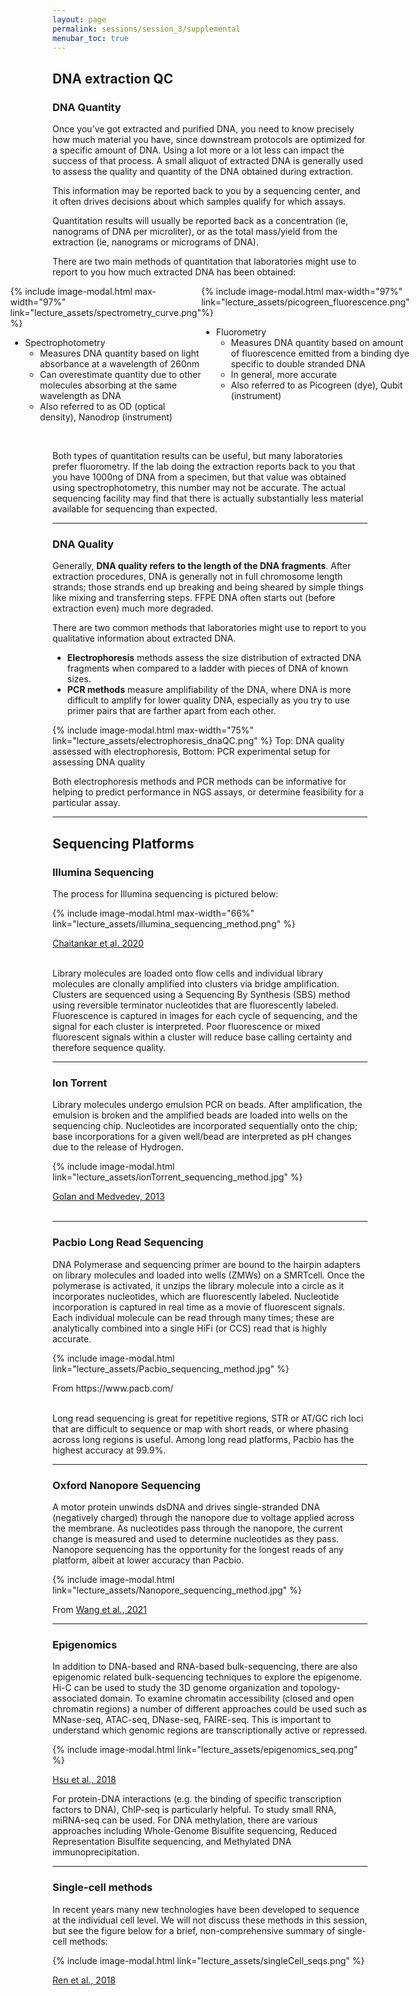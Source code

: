 ```yaml
---
layout: page
permalink: sessions/session_3/supplemental
menubar_toc: true
---
```


<script src="{{ site.baseurl }}/assets/js/vanilla-back-to-top.min.js"></script>
<script>addBackToTop()</script>

## DNA extraction QC

### DNA Quantity

Once you’ve got extracted and purified DNA, you need to know precisely how much material you have, since downstream protocols are optimized for a specific amount of DNA. Using a lot more or a lot less can impact the success of that process. A small aliquot of extracted DNA is generally used to assess the quality and quantity of the DNA obtained during extraction.

This information may be reported back to you by a sequencing center, and it often drives decisions about which samples qualify for which assays.

Quantitation results will usually be reported back as a concentration (ie, nanograms of DNA per microliter), or as the total mass/yield from the extraction (ie, nanograms or micrograms of DNA).

There are two main methods of quantitation that laboratories might use to report to you how much extracted DNA has been obtained:

<div style="display: flex;
  justify-content: center;
  flex-direction: row; position:relative;">
  <div>
    {% include image-modal.html max-width="97%" link="lecture_assets/spectrometry_curve.png" %}
    <figurecaption style="text-align:left"><ul><li>Spectrophotometry
    <ul>
    <li>Measures DNA quantity based on light absorbance at a wavelength of 260nm</li>
    <li>Can overestimate quantity due to other molecules absorbing at the same wavelength as DNA</li>
    <li>Also referred to as OD (optical density), Nanodrop (instrument)</li>
    </ul></li></ul>
    </figurecaption>
  </div>
  <div>
    {% include image-modal.html max-width="97%" link="lecture_assets/picogreen_fluorescence.png" %}
    <figurecaption style="text-align:left"><ul><li>Fluorometry
    <ul>
    <li>Measures DNA quantity based on amount of fluorescence emitted from a binding dye specific to double stranded DNA</li>
    <li>In general, more accurate</li>
    <li>Also referred to as Picogreen (dye), Qubit (instrument)</li>
    </ul></li></ul>
    </figurecaption>
  </div>
</div><br>

Both types of quantitation results can be useful, but many laboratories prefer fluorometry. If the lab doing the extraction reports back to you that you have 1000ng of DNA from a specimen, but that value was obtained using spectrophotometry, this number may not be accurate. The actual sequencing facility may find that there is actually substantially less material available for sequencing than expected.  

---

### DNA Quality

Generally, **DNA quality refers to the length of the DNA fragments**. After extraction procedures, DNA is generally not in full chromosome length strands; those strands end up breaking and being sheared by simple things like mixing and transferring steps. FFPE DNA often starts out (before extraction even) much more degraded.

There are two common methods that laboratories might use to report to you qualitative information about extracted DNA.
- **Electrophoresis** methods assess the size distribution of extracted DNA fragments when compared to a ladder with pieces of DNA of known sizes.  
- **PCR methods** measure amplifiability of the DNA, where DNA is more difficult to amplify for lower quality DNA, especially as you try to use primer pairs that are farther apart from each other.

{% include image-modal.html max-width="75%" link="lecture_assets/electrophoresis_dnaQC.png" %}
<figurecaption class="is-italic is-size-7">Top: DNA quality assessed with electrophoresis, Bottom: PCR experimental setup for assessing DNA quality</figurecaption><br>

Both electrophoresis methods and PCR methods can be informative for helping to predict performance in NGS assays, or determine feasibility for a particular assay.

---

## Sequencing Platforms

### Illumina Sequencing

The process for Illumina sequencing is pictured below:

{% include image-modal.html max-width="66%" link="lecture_assets/illumina_sequencing_method.png" %}
<figcaption class="has-text-centered is-size-7 is-italic"><a href="https://www.sciencedirect.com/science/article/pii/S1350946216300301?via%3Dihub">Chaitankar et al. 2020</a></figcaption><br>

Library molecules are loaded onto flow cells and individual library molecules are clonally amplified into clusters via bridge amplification. Clusters are sequenced using a Sequencing By Synthesis (SBS) method using reversible terminator nucleotides that are fluorescently labeled. Fluorescence is captured in images for each cycle of sequencing, and the signal for each cluster is interpreted. Poor fluorescence or mixed fluorescent signals within a cluster will reduce base calling certainty and therefore sequence quality.

---

### Ion Torrent
Library molecules undergo emulsion PCR on beads. After amplification, the emulsion is broken and the amplified beads are loaded into wells on the sequencing chip. Nucleotides are incorporated sequentially onto the chip; base incorporations for a given well/bead are interpreted as pH changes due to the release of Hydrogen.

{% include image-modal.html link="lecture_assets/ionTorrent_sequencing_method.jpg" %}
<figcaption class="has-text-centered is-size-7 is-italic"><a href="https://academic.oup.com/bioinformatics/article/29/13/i344/188472?login=false">Golan and Medvedev, 2013</a></figcaption><br>

---

### Pacbio Long Read Sequencing

DNA Polymerase and sequencing primer are bound to the hairpin adapters on library molecules and loaded into wells (ZMWs) on a SMRTcell. Once the polymerase is activated, it unzips the library molecule into a circle as it incorporates nucleotides, which are fluorescently labeled. Nucleotide incorporation is captured in real time as a movie of fluorescent signals. Each individual molecule can be read through many times; these are analytically combined into a single HiFi (or CCS) read that is highly accurate.

{% include image-modal.html link="lecture_assets/Pacbio_sequencing_method.jpg" %}
<figcaption class="has-text-centered is-size-7 is-italic">From https://www.pacb.com/</figcaption><br>

Long read sequencing is great for repetitive regions, STR  or AT/GC rich loci that are difficult to sequence or map with short reads, or where phasing across long regions is useful. Among long read platforms, Pacbio has the highest accuracy at 99.9%.

---

### Oxford Nanopore Sequencing
A motor protein unwinds dsDNA and drives single-stranded DNA (negatively charged) through the nanopore due to voltage applied across the membrane.
As nucleotides pass through the nanopore, the current change is measured and used to determine nucleotides as they pass. Nanopore sequencing has the opportunity for the longest reads of any platform, albeit at lower accuracy than Pacbio.

{% include image-modal.html link="lecture_assets/Nanopore_sequencing_method.jpg" %}
<figcaption class="has-text-centered is-size-7 is-italic">From <a href="https://www.nature.com/articles/s41587-021-01108-x">Wang et al., 2021</a></figcaption>

---

### Epigenomics

In addition to DNA-based and RNA-based bulk-sequencing, there are also epigenomic related bulk-sequencing techniques to explore the epigenome. Hi-C can be used to study the 3D genome organization and topology-associated domain. To examine chromatin accessibility (closed and open chromatin regions) a number of different approaches could be used such as MNase-seq, ATAC-seq, DNase-seq, FAIRE-seq. This is important to understand which genomic regions are transcriptionally active or repressed.

{% include image-modal.html link="lecture_assets/epigenomics_seq.png" %}
<figcaption class="has-text-centered is-size-7 is-italic"><a href="https://www.sciencedirect.com/science/article/pii/B9780128122150000042">Hsu et al., 2018</a></figcaption>

For protein-DNA interactions (e.g. the binding of specific transcription factors to DNA), ChIP-seq is particularly helpful. To study small RNA, miRNA-seq can be used.
For DNA methylation, there are various approaches including Whole-Genome Bisulfite sequencing, Reduced Representation Bisulfite sequencing, and Methylated DNA immunoprecipitation.

---

### Single-cell methods

In recent years many new technologies have been developed to sequence at the individual cell level. We will not discuss these methods in this session, but see the figure below for a brief, non-comprehensive summary of single-cell methods:

{% include image-modal.html link="lecture_assets/singleCell_seqs.png" %}
<figcaption class="has-text-centered is-size-7 is-italic"><a href="https://genomebiology.biomedcentral.com/articles/10.1186/s13059-018-1593-z">Ren et al., 2018</a></figcaption>
